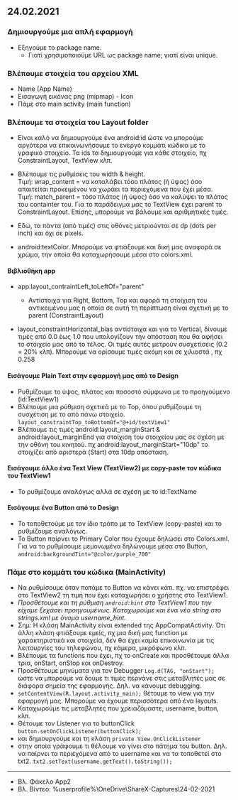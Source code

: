 ## 24.02.2021
### Δημιουργούμε μια απλή εφαρμογή
* Εξηγούμε το package name. 
    * Γιατί χρησιμοποιούμε URL ως package name; γιατί είναι unique.

### Βλέπουμε στοιχεία του αρχείου XML
* Name (App Name)
* Εισαγωγή εικόνας png (mipmap) - Icon
* Πάμε στο main activity (main function)

### Βλέπουμε τα στοιχεία του Layout folder
* Είναι καλό να δημιουργούμε ένα android:id ώστε να μπορούμε αργότερα να επικοινωνήσουμε το ενεργό κομμάτι κώδικα με το γραφικό στοιχείο. Τα ids τα δημιουργούμε για κάθε στοιχείο, πχ ConstraintLayout, TextView κλπ.

* Βλέπουμε τις ρυθμίσεις του width & height.<br>
Τιμή: wrap_content = να καταλάβει τόσο πλάτος (ή ύψος) όσο απαιτείται προκειμένου να χωράει τα περιεχόμενα που έχει μέσα.<br> Τιμή: match_parent = τόσο πλάτος (ή ύψος) όσο να καλύψει το πλάτος του containter του. Για το παράδειγμα μας το TextView έχει parent το ConstraintLayout. Επίσης, μπορούμε να βάλουμε και αριθμητικές τιμές.

* Εδώ, τα πάντα (από τιμές) στις οθόνες μετριούνται σε dp (dots per inch) και όχι σε pixels.

* android:textColor. Μπορούμε να φτιάξουμε και δική μας αναφορά σε χρώμα, την οποία θα καταχωρήσουμε μέσα στο colors.xml.

#### Βιβλιοθήκη app
* app:layout_contraintLeft_toLeftOf="parent"
    * Αντίστοιχα για Right, Bottom, Top και αφορά τη στοίχιση του αντικειμένου μας η οποία σε αυτή τη περίπτωση είναι σχετική με το parent (ConstraintLayout)

* layout_constraintHorizontal_bias αντίστοιχα και για το Vertical, δίνουμε τιμές από 0.0 έως 1.0 που υπολογίζουν την απόσταση που θα αφήσει το στοιχείο μας από το τέλος. Οι τιμές αυτές μετρούν συσχετίσεις (0.2 = 20% κλπ). Μπορούμε να ορίσουμε τιμές ακόμη και σε χιλιοστά , πχ 0.258

#### Εισάγουμε Plain Text στην εφαρμογή μας από το Design
* Ρυθμίζουμε το ύψος, πλάτος και ποσοστό σύμφωνα με το προηγούμενο (id:TextView1)
* Βλέπουμε μια ρύθμιση σχετικά με το Top, όπου ρυθμίζουμε τη συσχέτιση με το από πάνω στοιχείο. `layout_constraintTop_toBottomOf="@+id/textView1"`
* Βλέπουμε τις τιμές android:layout_marginStart & android:layout_marginEnd για στοίχιση του στοιχείου μας σε σχέση με την οθόνη του κινητού. πχ android:layout_marginStart="10dp" το στοιχίζει από αριστερά (Start) στα 10dp απόσταση.

#### Εισάγουμε άλλο ένα Text View (TextView2) με copy-paste τον κώδικα του TextView1
* Το ρυθμίζουμε αναλόγως αλλά σε σχέση με το id:TextName

#### Εισάγουμε ένα Button από το Design
* Το τοποθετούμε με τον ίδιο τρόπο με το TextView (copy-paste) και το ρυθμίζουμε αναλόγως.
* Το Button παίρνει το Primary Color που έχουμε δηλώσει στο Colors.xml. Για να το ρυθμίσουμε μεμονωμένα δηλώνουμε μέσα στο Button, `android:backgroundTint="@color/purple_700"`

### Πάμε στο κομμάτι του κώδικα (MainActivity)
* Να ρυθμίσουμε όταν πατάμε το Button να κάνει κάτι. πχ. να επιστρέφει στο TextView2 τη τιμή που έχει καταχωρήσει ο χρήστης στο TextView1.
* *Προσθέτουμε και τη ρύθμιση `android:hint` στο TextView1 που την είχαμε ξεχάσει προηγουμένως. Καταχωρούμε και ένα νέο string στο strings.xml με όνομα username_hint.*
* Σημ: H κλάση MainActivity είναι extended της AppCompatActivity. Ότι άλλη κλάση φτιάξουμε εμείς, πχ μια δική μας function με χαρακτηριστικά και στοιχεία, δεν θα έχει καμία επικοινωνία με τις λειτουργίες του τηλεφώνου, πχ κάμερα, μικρόφωνο κλπ. 
* Βλέπουμε τα functions που έχει, πχ το onCreate και προσθέτουμε άλλα τρια, onStart, onStop και onDestroy.
* Προσθέτουμε μηνύματα για τον Debugger `Log.d(TAG, "onStart");` ώστε να μπορούμε να δούμε τι τιμές περνάνε στις μεταβλητές μας σε διάφορα σημεία της εφαρμογής. Δηλ. να κάνουμε debugging. 
* `setContentView(R.layout.activity_main);` θέτουμε το view για την εφαρμογή μας. Μπορούμε να έχουμε περισσότερα από ένα layouts. 
* Καταχωρούμε τις μεταβλητές που χρειαζόμαστε, username, button, κλπ.
* Θέτουμε τον Listener για το buttonClick `button.setOnClickListener(buttonClick);`
* και δημιουργούμε και τη κλάση `private View.OnClickListener` 
* στην οποία γράφουμε τι θέλουμε να γίνει στο πάτημα του button. Δηλ. να παίρνει τα περιεχόμενα από το username και να τα τοποθετεί στο txt2. `txt2.setText(username.getText().toString());`

- - - -
* Βλ. Φάκελο App2 
* Βλ. Βίντεο:  %userprofile%\OneDrive\ShareX-Captures\24-02-2021
